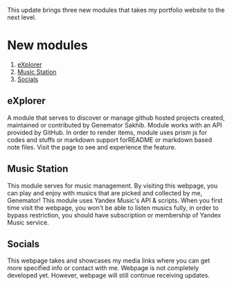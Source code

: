 This update brings three new modules that takes my portfolio website to the next level. 

# New modules

1. [eXplorer](https://genemator.me/x)
2. [Music Station](https://genemator.me/musics)
3. [Socials](https://genemator.me/socials)

## eXplorer

A module that serves to discover or manage github hosted projects created, 
maintained or contributed by Genemator Sakhib. Module works with an API provided
by GitHub. In order to render items, module uses prism js for codes and stuffs 
or markdown support forREADME or markdown based note files. Visit the page to see
and experience the feature.

## Music Station

This module serves for music management. By visiting this webpage, you can play
and enjoy with musics that are picked and collected by me, Genemator! This module
uses Yandex Music's API & scripts. When you first time visit the webpage, you won't
be able to listen musics fully, in order to bypass restriction, you should have
subscription or membership of Yandex Music service. 

## Socials

This webpage takes and showcases my media links where you can get more specified info
or contact with me. Webpage is not completely developed yet. However, webpage will still continue
receiving updates.
